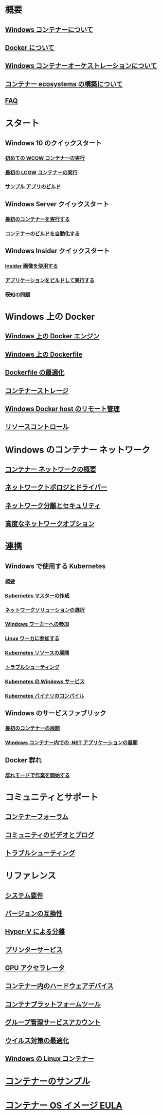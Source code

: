 # 概要
## [Windows コンテナーについて](about/index.md)
## [Docker について](about/docker-overview.md)
## [Windows コンテナーオーケストレーションについて](about/overview-container-orchestrators.md)
## [コンテナー ecosystems の構築について](about/container-ecosystem.md)
## [FAQ](about/faq.md)

# スタート
## Windows 10 のクイックスタート
### [初めての WCOW コンテナーの実行](quick-start/quick-start-windows-10.md)
### [最初の LCOW コンテナーの実行](quick-start/quick-start-windows-10-linux.md)
### [サンプル アプリのビルド](quick-start/building-sample-app.md)
## Windows Server クイックスタート
### [最初のコンテナーを実行する](quick-start/quick-start-windows-server.md)
### [コンテナーのビルドを自動化する](quick-start/quick-start-images.md)
## Windows Insider クイックスタート
### [Insider 画像を使用する](quick-start/Using-Insider-Container-Images.md)
### [アプリケーションをビルドして実行する](quick-start/Nano-RS3-.NET-Core-and-PS.md)
### [既知の問題](quick-start/Insider-Known-Issues.md)

# Windows 上の Docker
## [Windows 上の Docker エンジン](manage-docker/configure-docker-daemon.md)
## [Windows 上の Dockerfile](manage-docker/manage-windows-dockerfile.md)
## [Dockerfile の最適化](manage-docker/optimize-windows-dockerfile.md)
## [コンテナーストレージ](manage-containers/container-storage.md)
## [Windows Docker host のリモート管理](management/manage_remotehost.md)
## [リソースコントロール](manage-containers/resource-controls.md)

# Windows のコンテナー ネットワーク
## [コンテナー ネットワークの概要](container-networking/architecture.md)
## [ネットワークトポロジとドライバー](container-networking/network-drivers-topologies.md)
## [ネットワーク分離とセキュリティ](container-networking/network-isolation-security.md)
## [高度なネットワークオプション](container-networking/advanced.md)

# 連携
## Windows で使用する Kubernetes 
### [概要](kubernetes/getting-started-kubernetes-windows.md)
### [Kubernetes マスターの作成](kubernetes/creating-a-linux-master.md)
### [ネットワークソリューションの選択](kubernetes/network-topologies.md)
### [Windows ワーカーへの参加](kubernetes/joining-windows-workers.md)
### [Linux ワーカに参加する](kubernetes/joining-linux-workers.md)
### [Kubernetes リソースの展開](kubernetes/deploying-resources.md)
### [トラブルシューティング](kubernetes/common-problems.md)
### [Kubernetes の Windows サービス](kubernetes/kube-windows-services.md)
### [Kubernetes バイナリのコンパイル](kubernetes/compiling-kubernetes-binaries.md)
## Windows のサービスファブリック
### [最初のコンテナーの展開](/azure/service-fabric/service-fabric-quickstart-containers)
### [Windows コンテナー内での .NET アプリケーションの展開](/azure/service-fabric/service-fabric-host-app-in-a-container) 
## Docker 群れ
### [群れモードで作業を開始する](manage-containers/swarm-mode.md)

# コミュニティとサポート
## [コンテナーフォーラム](https://social.msdn.microsoft.com/Forums/home?forum=windowscontainers)
## [コミュニティのビデオとブログ](communitylinks.md)
## [トラブルシューティング](troubleshooting.md)

# リファレンス
## [システム要件](deploy-containers/system-requirements.md)
## [バージョンの互換性](deploy-containers/version-compatibility.md)
## [Hyper-V による分離](manage-containers/hyperv-container.md)
## [プリンターサービス](deploy-containers/print-spooler.md)
## [GPU アクセラレータ](deploy-containers/gpu-acceleration.md)
## [コンテナー内のハードウェアデバイス](deploy-containers/hardware-devices-in-containers.md)
## [コンテナプラットフォームツール](deploy-containers/containerd.md)
## [グループ管理サービスアカウント](manage-containers/manage-serviceaccounts.md)
## [ウイルス対策の最適化](https://docs.microsoft.com/windows-hardware/drivers/ifs/anti-virus-optimization-for-windows-containers)
## [Windows の Linux コンテナー](deploy-containers/linux-containers.md)

# [コンテナーのサンプル](samples.md)

# [コンテナー OS イメージ EULA](Images_EULA.md)
